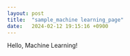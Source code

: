 ```yaml
---
layout: post
title:  "sample_machine learning_page"
date:   2024-02-12 19:15:16 +0900
---
```


Hello, Machine Learning!
